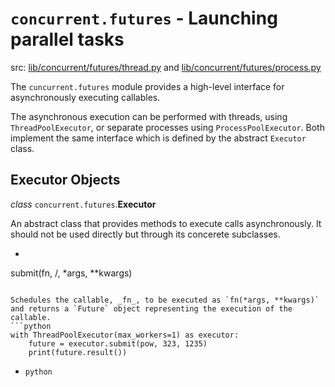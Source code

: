 # `concurrent.futures` - Launching parallel tasks

src: [lib/concurrent/futures/thread.py](https://github.com/python/cpython/blob/3.10/Lib/concurrent/futures/thread.py) and [lib/concurrent/futures/process.py](https://github.com/python/cpython/blob/3.10/Lib/concurrent/futures/process.py)

The `cuncurrent.futures` module provides a high-level interface for asynchronously executing callables.

The asynchronous execution can be performed with threads, using `ThreadPoolExecutor`, or separate processes using `ProcessPoolExecutor`. Both implement the same interface which is defined by the abstract `Executor` class. 

## Executor Objects

_class_ `concurrent.futures`.**Executor**

An abstract class that provides methods to execute calls asynchronously. It should not be used directly but through its concerete subclasses.

  * ```python
  submit(fn, /, *args, **kwargs)
  ```

  Schedules the callable, _fn_, to be executed as `fn(*args, **kwargs)` and returns a `Future` object representing the execution of the callable.
  ```python
  with ThreadPoolExecutor(max_workers=1) as executor:
      future = executor.submit(pow, 323, 1235)
      print(future.result())
  ```

  * ```python```
